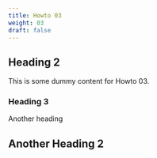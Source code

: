 ```yaml
---
title: Howto 03
weight: 03
draft: false
---
```


## Heading 2

This is some dummy content for Howto 03.

### Heading 3

Another heading

## Another Heading 2

